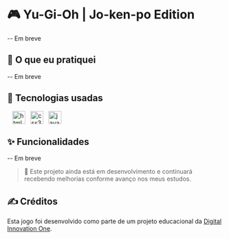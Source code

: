 # 🎮 Yu-Gi-Oh | Jo-ken-po Edition

-- Em breve


## **🧠 O que eu pratiquei**
-- Em breve

## **🚀 Tecnologias usadas**
<img width="12" /><img src="https://cdn.jsdelivr.net/gh/devicons/devicon/icons/html5/html5-original.svg" height="30" alt="html5 logo"  /><img width="12" /><img src="https://cdn.jsdelivr.net/gh/devicons/devicon/icons/css3/css3-original.svg" height="30" alt="css3 logo"  /><img width="12" /><img src="https://cdn.jsdelivr.net/gh/devicons/devicon/icons/javascript/javascript-original.svg" height="30" alt="javascript logo"  /><img width="12"/>

## ✨ Funcionalidades ##
-- Em breve 

> 📌 Este projeto ainda está em desenvolvimento e continuará recebendo melhorias conforme avanço nos meus estudos.

## ✍️  Créditos
Esta jogo foi desenvolvido como parte de um projeto educacional da [Digital Innovation One](https://www.dio.me/).